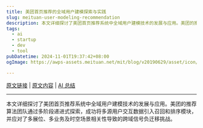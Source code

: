 ```yaml
---
title: 美团首页推荐的全域用户建模探索与实践
slug: meituan-user-modeling-recommendation
description: 本文详细探讨了美团首页推荐系统中全域用户建模技术的发展与应用。美团的推荐算法团队通过多阶段递进式探索，成功将多源用户交互数据引入召回和排序模块，并应对了多展位、多业务及时空场景相关性导致的跨域信号负迁移挑战。
tags:
  - ai
  - startup
  - dev
  - tool
pubDatetime: 2024-11-01T19:37:42+08:00
ogImage: https://awps-assets.meituan.net/mit/blog/v20190629/asset/icon/apple-icon-180x180.png?v=Whistle&t=20181017-1r

---
```


[原文链接](https://tech.meituan.com/2024/10/10/exploration-and-practice-of-user-modeling-recommended.html) | [原文内容](../raw/meituan-user-modeling-recommendation) | [AI 总结](../summary/meituan-user-modeling-recommendation)

---

本文详细探讨了美团首页推荐系统中全域用户建模技术的发展与应用。美团的推荐算法团队通过多阶段递进式探索，成功将多源用户交互数据引入召回和排序模块，并应对了多展位、多业务及时空场景相关性导致的跨域信号负迁移挑战。

